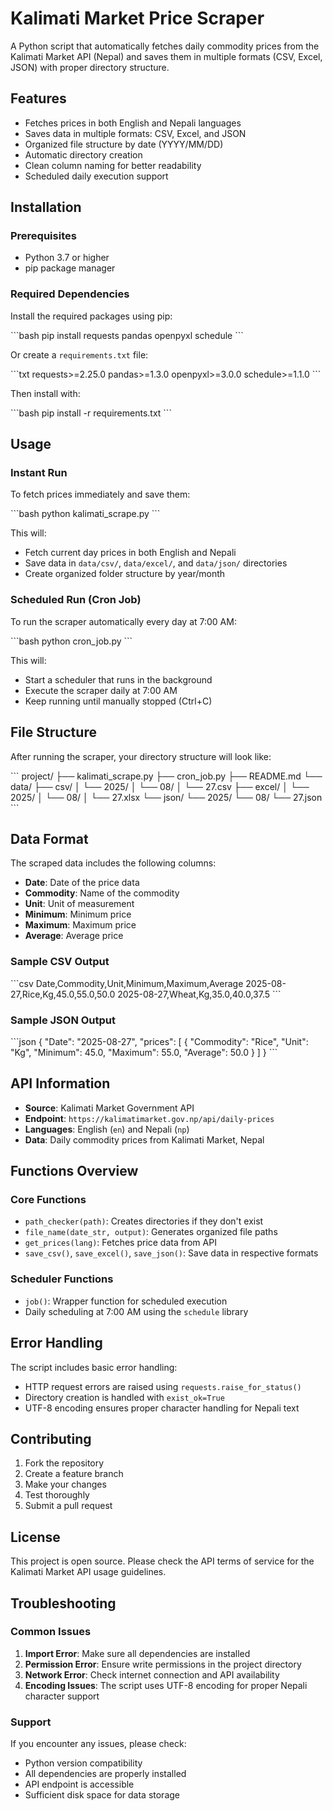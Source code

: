 # Kalimati Market Price Scraper

A Python script that automatically fetches daily commodity prices from the Kalimati Market API (Nepal) and saves them in multiple formats (CSV, Excel, JSON) with proper directory structure.

## Features

- Fetches prices in both English and Nepali languages
- Saves data in multiple formats: CSV, Excel, and JSON
- Organized file structure by date (YYYY/MM/DD)
- Automatic directory creation
- Clean column naming for better readability
- Scheduled daily execution support

## Installation

### Prerequisites

- Python 3.7 or higher
- pip package manager

### Required Dependencies

Install the required packages using pip:

\`\`\`bash
pip install requests pandas openpyxl schedule
\`\`\`

Or create a `requirements.txt` file:

\`\`\`txt
requests>=2.25.0
pandas>=1.3.0
openpyxl>=3.0.0
schedule>=1.1.0
\`\`\`

Then install with:

\`\`\`bash
pip install -r requirements.txt
\`\`\`

## Usage

### Instant Run

To fetch prices immediately and save them:

\`\`\`bash
python kalimati_scrape.py
\`\`\`

This will:
- Fetch current day prices in both English and Nepali
- Save data in `data/csv/`, `data/excel/`, and `data/json/` directories
- Create organized folder structure by year/month

### Scheduled Run (Cron Job)

To run the scraper automatically every day at 7:00 AM:

\`\`\`bash
python cron_job.py
\`\`\`

This will:
- Start a scheduler that runs in the background
- Execute the scraper daily at 7:00 AM
- Keep running until manually stopped (Ctrl+C)

## File Structure

After running the scraper, your directory structure will look like:

\`\`\`
project/
├── kalimati_scrape.py
├── cron_job.py
├── README.md
└── data/
    ├── csv/
    │   └── 2025/
    │       └── 08/
    │           └── 27.csv
    ├── excel/
    │   └── 2025/
    │       └── 08/
    │           └── 27.xlsx
    └── json/
        └── 2025/
            └── 08/
                └── 27.json
\`\`\`

## Data Format

The scraped data includes the following columns:

- **Date**: Date of the price data
- **Commodity**: Name of the commodity
- **Unit**: Unit of measurement
- **Minimum**: Minimum price
- **Maximum**: Maximum price  
- **Average**: Average price

### Sample CSV Output

\`\`\`csv
Date,Commodity,Unit,Minimum,Maximum,Average
2025-08-27,Rice,Kg,45.0,55.0,50.0
2025-08-27,Wheat,Kg,35.0,40.0,37.5
\`\`\`

### Sample JSON Output

\`\`\`json
{
  "Date": "2025-08-27",
  "prices": [
    {
      "Commodity": "Rice",
      "Unit": "Kg",
      "Minimum": 45.0,
      "Maximum": 55.0,
      "Average": 50.0
    }
  ]
}
\`\`\`

## API Information

- **Source**: Kalimati Market Government API
- **Endpoint**: `https://kalimatimarket.gov.np/api/daily-prices`
- **Languages**: English (`en`) and Nepali (`np`)
- **Data**: Daily commodity prices from Kalimati Market, Nepal

## Functions Overview

### Core Functions

- `path_checker(path)`: Creates directories if they don't exist
- `file_name(date_str, output)`: Generates organized file paths
- `get_prices(lang)`: Fetches price data from API
- `save_csv()`, `save_excel()`, `save_json()`: Save data in respective formats

### Scheduler Functions

- `job()`: Wrapper function for scheduled execution
- Daily scheduling at 7:00 AM using the `schedule` library

## Error Handling

The script includes basic error handling:
- HTTP request errors are raised using `requests.raise_for_status()`
- Directory creation is handled with `exist_ok=True`
- UTF-8 encoding ensures proper character handling for Nepali text

## Contributing

1. Fork the repository
2. Create a feature branch
3. Make your changes
4. Test thoroughly
5. Submit a pull request

## License

This project is open source. Please check the API terms of service for the Kalimati Market API usage guidelines.

## Troubleshooting

### Common Issues

1. **Import Error**: Make sure all dependencies are installed
2. **Permission Error**: Ensure write permissions in the project directory
3. **Network Error**: Check internet connection and API availability
4. **Encoding Issues**: The script uses UTF-8 encoding for proper Nepali character support

### Support

If you encounter any issues, please check:
- Python version compatibility
- All dependencies are properly installed
- API endpoint is accessible
- Sufficient disk space for data storage
